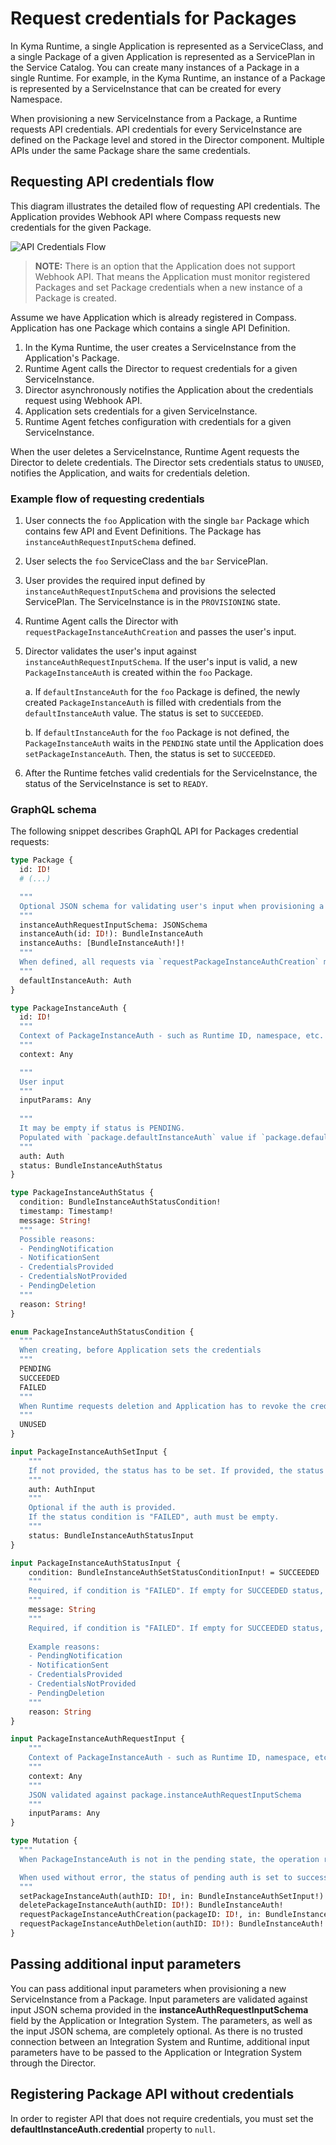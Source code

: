 # Request credentials for Packages

In Kyma Runtime, a single Application is represented as a ServiceClass, and a single Package of a given Application is represented as a ServicePlan in the Service Catalog. You can create many instances of a Package in a single Runtime. For example, in the Kyma Runtime, an instance of a Package is represented by a ServiceInstance that can be created for every Namespace.

When provisioning a new ServiceInstance from a Package, a Runtime requests API credentials. API credentials for every ServiceInstance are defined on the Package level and stored in the Director component. Multiple APIs under the same Package share the same credentials.


## Requesting API credentials flow

This diagram illustrates the detailed flow of requesting API credentials. The Application provides Webhook API where Compass requests new credentials for the given Package.

![API Credentials Flow](./assets/api-credentials-flow.svg)

> **NOTE:** There is an option that the Application does not support Webhook API. That means the Application must monitor registered Packages and set Package credentials when a new instance of a Package is created.

Assume we have Application which is already registered in Compass. Application has one Package which contains a single API Definition.

1. In the Kyma Runtime, the user creates a ServiceInstance from the Application's Package.
1. Runtime Agent calls the Director to request credentials for a given ServiceInstance.
1. Director asynchronously notifies the Application about the credentials request using Webhook API.
1. Application sets credentials for a given ServiceInstance.
1. Runtime Agent fetches configuration with credentials for a given ServiceInstance.

When the user deletes a ServiceInstance, Runtime Agent requests the Director to delete credentials. The Director sets credentials status to `UNUSED`, notifies the Application, and waits for credentials deletion.

### Example flow of requesting credentials

1. User connects the `foo` Application with the single `bar` Package which contains few API and Event Definitions. The Package has `instanceAuthRequestInputSchema` defined.
1. User selects the `foo` ServiceClass and the `bar` ServicePlan.
1. User provides the required input defined by `instanceAuthRequestInputSchema` and provisions the selected ServicePlan. The ServiceInstance is in the `PROVISIONING` state.
1. Runtime Agent calls the Director with `requestPackageInstanceAuthCreation` and passes the user's input.
1. Director validates the user's input against `instanceAuthRequestInputSchema`. If the user's input is valid, a new `PackageInstanceAuth` is created within the `foo` Package.
   
   a. If `defaultInstanceAuth` for the `foo` Package is defined, the newly created `PackageInstanceAuth` is filled with credentials from the `defaultInstanceAuth` value. The status is set to `SUCCEEDED`.
   
   b. If `defaultInstanceAuth` for the `foo` Package is not defined, the `PackageInstanceAuth` waits in the `PENDING` state until the Application does `setPackageInstanceAuth`. Then, the status is set to `SUCCEEDED`.
   
1. After the Runtime fetches valid credentials for the ServiceInstance, the status of the ServiceInstance is set to `READY`.

### GraphQL schema

The following snippet describes GraphQL API for Packages credential requests:

```graphql
type Package {
  id: ID!
  # (...)

  """
  Optional JSON schema for validating user's input when provisioning a ServiceClass.
  """
  instanceAuthRequestInputSchema: JSONSchema
  instanceAuth(id: ID!): BundleInstanceAuth
  instanceAuths: [BundleInstanceAuth!]!
  """
  When defined, all requests via `requestPackageInstanceAuthCreation` mutation fallback to defaultInstanceAuth.
  """
  defaultInstanceAuth: Auth
}

type PackageInstanceAuth {
  id: ID!
  """
  Context of PackageInstanceAuth - such as Runtime ID, namespace, etc.
  """
  context: Any

  """
  User input
  """
  inputParams: Any
  
  """
  It may be empty if status is PENDING.
  Populated with `package.defaultInstanceAuth` value if `package.defaultAuth` is defined. If not, Compass notifies Application/Integration System about the Auth request.
  """
  auth: Auth
  status: BundleInstanceAuthStatus
}

type PackageInstanceAuthStatus {
  condition: BundleInstanceAuthStatusCondition!
  timestamp: Timestamp!
  message: String!
  """
  Possible reasons:
  - PendingNotification
  - NotificationSent
  - CredentialsProvided
  - CredentialsNotProvided
  - PendingDeletion
  """
  reason: String!
}

enum PackageInstanceAuthStatusCondition {
  """
  When creating, before Application sets the credentials
  """
  PENDING
  SUCCEEDED
  FAILED
  """
  When Runtime requests deletion and Application has to revoke the credentials
  """
  UNUSED
}

input PackageInstanceAuthSetInput {
	"""
	If not provided, the status has to be set. If provided, the status condition  must be "SUCCEEDED".
	"""
	auth: AuthInput
	"""
	Optional if the auth is provided.
	If the status condition is "FAILED", auth must be empty.
	"""
	status: BundleInstanceAuthStatusInput
}

input PackageInstanceAuthStatusInput {
	condition: BundleInstanceAuthSetStatusConditionInput! = SUCCEEDED
	"""
	Required, if condition is "FAILED". If empty for SUCCEEDED status, default message is set.
	"""
	message: String
	"""
	Required, if condition is "FAILED". If empty for SUCCEEDED status, "CredentialsProvided" reason is set.
	
	Example reasons:
	- PendingNotification
	- NotificationSent
	- CredentialsProvided
	- CredentialsNotProvided
	- PendingDeletion
	"""
	reason: String
}

input PackageInstanceAuthRequestInput {
	"""
	Context of PackageInstanceAuth - such as Runtime ID, namespace, etc.
	"""
	context: Any
	"""
	JSON validated against package.instanceAuthRequestInputSchema
	"""
	inputParams: Any
}

type Mutation {
  """
  When PackageInstanceAuth is not in the pending state, the operation returns an error.

  When used without error, the status of pending auth is set to success.
  """
  setPackageInstanceAuth(authID: ID!, in: BundleInstanceAuthSetInput!): BundleInstanceAuth!
  deletePackageInstanceAuth(authID: ID!): BundleInstanceAuth!
  requestPackageInstanceAuthCreation(packageID: ID!, in: BundleInstanceAuthRequestInput!): BundleInstanceAuth!
  requestPackageInstanceAuthDeletion(authID: ID!): BundleInstanceAuth!
}
```

## Passing additional input parameters

You can pass additional input parameters when provisioning a new ServiceInstance from a Package. Input parameters are validated against input JSON schema provided in the **instanceAuthRequestInputSchema** field by the Application or Integration System. The parameters, as well as the input JSON schema, are completely optional. As there is no trusted connection between an Integration System and Runtime, additional input parameters have to be passed to the Application or Integration System through the Director.

## Registering Package API without credentials

In order to register API that does not require credentials, you must set the **defaultInstanceAuth.credential** property to `null`.
